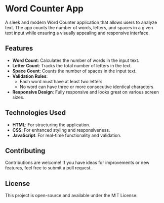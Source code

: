 # Word Counter App

A sleek and modern Word Counter application that allows users to analyze text. The app counts the number of words, letters, and spaces in a given text input while ensuring a visually appealing and responsive interface.

## Features

- **Word Count**: Calculates the number of words in the input text.
- **Letter Count**: Tracks the total number of letters in the text.
- **Space Count**: Counts the number of spaces in the input text.
- **Validation Rules**:
  - Each word must have at least two letters.
  - No word can have three or more consecutive identical characters.
- **Responsive Design**: Fully responsive and looks great on various screen sizes.

## Technologies Used

- **HTML**: For structuring the application.
- **CSS**: For enhanced styling and responsiveness.
- **JavaScript**: For real-time functionality and validation.

## Contributing

Contributions are welcome! If you have ideas for improvements or new features, feel free to submit a pull request.

## License

This project is open-source and available under the MIT License.
